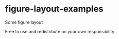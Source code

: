# figure-layout-examples
Some figure layout

Free to use and redistribute on your own responsibility

